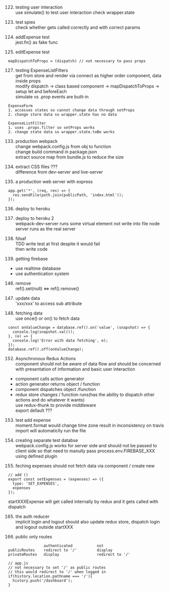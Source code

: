 122. testing user interaction <br>
use simulate() to test user interaction
check wrapper.state

123. test spies <br>
check whether gets called correctly and with correct params

124. addExpense test <br>
jest.fn() as fake func

125. editExpense test <br>
```
mapDispatchToProps = (dispatch) // not necessary to pass props
```
127. testing ExpenseListFilters <br>
get from store and render via connect as higher order component, data inside props <br>
modify dispatch -> class based component -> mapDispatchToProps -> setup let and beforeEach <br>
simulate vs .prop events are built-in
```
ExpenseForm
1. accesses states so cannot change data through setProps
2. change store data so wrapper.state has no data

ExpenseListFilter 
1. uses .props.filter so setProps works
2. change state data so wrapper.state.toBe works
```

133. production webpack <br>
change webpack.config.js from obj to function <br>
change build command in package.json <br>
extract source map from bundle.js to reduce the size 

134. extract CSS files
??? <br>
difference from dev-server and live-server

135. a production web server with express <br>
```
app.get('*', (req, res) => {
  res.sendFile(path.join(publicPath, 'index.html'));
});
```

136. deploy to heroku

137. deploy to heroku 2 <br>
webpack-dev-server runs some virtual element not write into file
node server runs as the real server

138. fdsaf <br>
TDD write test at first despite it would fail <br>
then write code <br>

142. getting firebase
+ use realtime database
+ use authentication system

146. remove <br>
ref().set(null) <=> ref().remove()

147. update data <br>
'xxx/xxx' to access sub attribute

148. fetching data <br>
use once() or on() to fetch data
```
const onValueChange = database.ref().on('value', (snapshot) => {
  console.log(snapshot.val());
}, (e) => {
  console.log('Error with data fetching', e);
});
database.ref().off(onValueChange);
```

152. Asynchronous Redux Actions <br>
component should not be aware of data flow and should be concerned with presentation of information and basic user interaction
+ component calls action generator
+ action generator returns object / function
+ component dispatches object /function
+ redux store changes / function runs(has the ability to dispatch other actions and do whatever it wants)
<br> use redux-thunk to provide middleware
<br> export default ???

153. test add expense 
<br> moment.format would change time zone result in inconsistency on travis
<br> import will automaticlly run the file

155. creating separate test databse
<br> webpack.config.js works for server side and should not be passed to client side so that need to manully pass process.env.FIREBASE_XXX using defined plugin

157. feching expenses
should not fetch data via component / create new 
```
// add ()
export const setExpenses = (expenses) => ({
  type: 'SET_EXPENSES',
  expenses
});
```
startXXXExpense will get called internally by redux and it gets called with dispatch

165. the auth reducer
<br> implicit login and logout should also update redux store, dispatch login and logout outside startXXX 

167. public only routes
```
                authenticated           not
publicRoutes    redirect to '/'         display
privateRoutes   display                 redirect to '/'

// app.js
// not necessary to set '/' as public routes
// this would redirect to '/' when logged in
if(history.location.pathname === '/'){ 
  history.push('/dashboard');
}
```